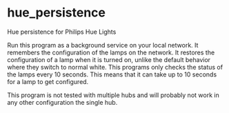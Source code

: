 # hue_persistence
Hue persistence for Philips Hue Lights 

Run this program as a background service on your local network.
It remembers the configuration of the lamps on the network.
It restores the configuration of a lamp when it is turned on, unlike the default behavior where they switch to normal white.
This programs only checks the status of the lamps every 10 seconds.
This means that it can take up to 10 seconds for a lamp to get configured.

This program is not tested with multiple hubs and will probably not work in any other configuration the single hub.
